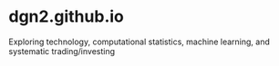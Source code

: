 # dgn2.github.io
Exploring technology, computational statistics, machine learning, and systematic trading/investing
